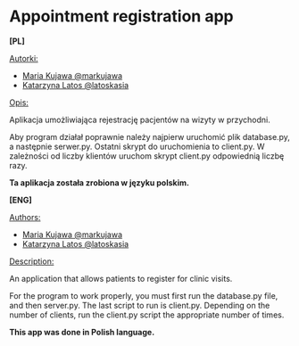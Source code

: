 # Appointment registration app
**[PL]**

<ins>Autorki:</ins>

- [Maria Kujawa @markujawa](https://github.com/markujawa)
- [Katarzyna Latos @latoskasia](https://github.com/latoskasia)

<ins>Opis:</ins>

Aplikacja umożliwiająca rejestrację pacjentów na wizyty w przychodni.

Aby program działał poprawnie należy najpierw uruchomić plik database.py,
a następnie serwer.py. Ostatni skrypt do uruchomienia to client.py.
W zależności od liczby klientów uruchom skrypt client.py odpowiednią liczbę razy.

**Ta aplikacja została zrobiona w języku polskim.**

**[ENG]**

<ins>Authors:</ins>

- [Maria Kujawa @markujawa](https://github.com/markujawa)
- [Katarzyna Latos @latoskasia](https://github.com/latoskasia)

<ins>Description:</ins>

An application that allows patients to register for clinic visits.

For the program to work properly, you must first run the database.py file,
and then server.py. The last script to run is client.py.
Depending on the number of clients, run the client.py script the appropriate number of times.

**This app was done in Polish language.**
